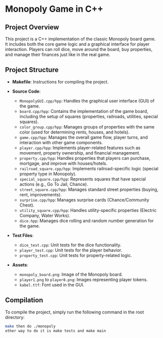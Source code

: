# Monopoly Game in C++

## Project Overview

This project is a C++ implementation of the classic Monopoly board game. It includes both the core game logic and a graphical interface for player interaction. Players can roll dice, move around the board, buy properties, and manage their finances just like in the real game.

## Project Structure

- **Makefile**: Instructions for compiling the project.
- **Source Code**:
  - `MonopolyGUI.cpp/hpp`: Handles the graphical user interface (GUI) of the game.
  - `board.cpp/hpp`: Contains the implementation of the game board, including the setup of squares (properties, railroads, utilities, special squares).
  - `color_group.cpp/hpp`: Manages groups of properties with the same color (used for determining rents, houses, and hotels).
  - `game.cpp/hpp`: Manages the overall game flow, player turns, and interaction with other game components.
  - `player.cpp/hpp`: Implements player-related features such as movement, property ownership, and financial management.
  - `property.cpp/hpp`: Handles properties that players can purchase, mortgage, and improve with houses/hotels.
  - `railroad_square.cpp/hpp`: Implements railroad-specific logic (special property type in Monopoly).
  - `special_square.cpp/hpp`: Represents squares that have special actions (e.g., Go To Jail, Chance).
  - `street_square.cpp/hpp`: Manages standard street properties (buying, rent, improvements).
  - `surprise.cpp/hpp`: Manages surprise cards (Chance/Community Chest).
  - `utility_square.cpp/hpp`: Handles utility-specific properties (Electric Company, Water Works).
  - `dice.hpp`: Manages dice rolling and random number generation for the game.

- **Test Files**:
  - `dice_test.cpp`: Unit tests for the dice functionality.
  - `player_test.cpp`: Unit tests for the player behavior.
  - `property_test.cpp`: Unit tests for property-related logic.

- **Assets**:
  - `monopoly_board.png`: Image of the Monopoly board.
  - `player1.png` to `player8.png`: Images representing player tokens.
  - `kabel.ttf`: Font used in the GUI.

## Compilation

To compile the project, simply run the following command in the root directory:

```bash
make then do ./monopoly
other way to do it is make tests and make main
